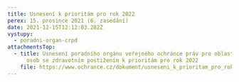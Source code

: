 ```yaml
---
title: Usnesení k prioritám pro rok 2022
perex: 15. prosince 2021 (6. zasedání)
date: 2021-12-15T12:12:03.282Z
vystupy:
  - poradni-organ-crpd
attachmentsTop:
  - title: Usnesení poradního orgánu veřejného ochránce práv pro oblast ochrany práv
      osob se zdravotním postižením k prioritám pro rok 2022
    file: https://www.ochrance.cz/dokument/usneseni_k_prioritam_pro_rok_2022/usneseni_2022_6_k_prioritam_2022.pdf
---
```

